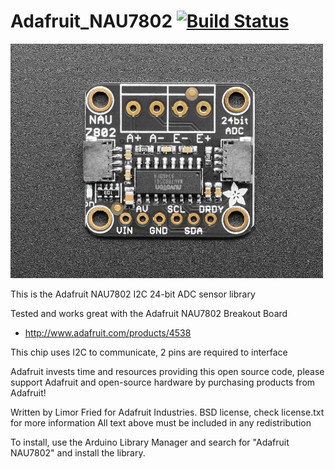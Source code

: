 Adafruit_NAU7802 [![Build Status](https://github.com/adafruit/Adafruit_NAU7802/workflows/Arduino%20Library%20CI/badge.svg)](https://github.com/adafruit/Adafruit_NAU7802/actions)
================

<a href="https://www.adafruit.com/product/4538"><img src="assets/board.jpg?raw=true" width="500px"></a>

This is the Adafruit NAU7802 I2C 24-bit ADC sensor library

Tested and works great with the Adafruit NAU7802 Breakout Board
* http://www.adafruit.com/products/4538

This chip uses I2C to communicate, 2 pins are required to interface

Adafruit invests time and resources providing this open source code, please support Adafruit and open-source hardware by purchasing products from Adafruit!

Written by Limor Fried for Adafruit Industries.
BSD license, check license.txt for more information
All text above must be included in any redistribution

To install, use the Arduino Library Manager and search for "Adafruit NAU7802" and install the library.
